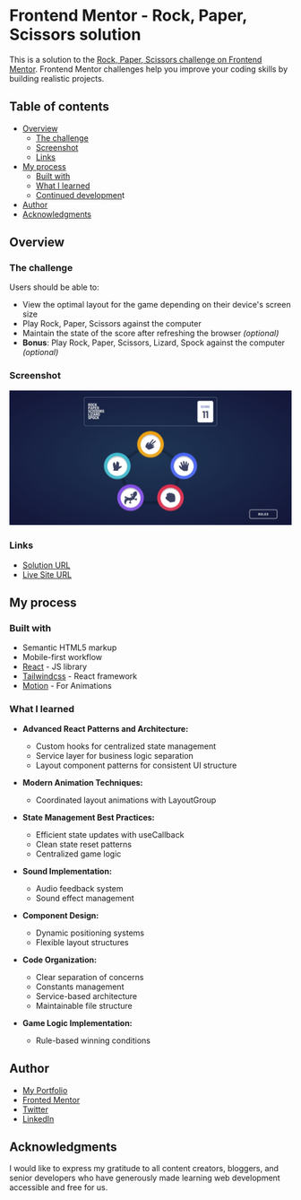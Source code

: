 # Frontend Mentor - Rock, Paper, Scissors solution

This is a solution to the [Rock, Paper, Scissors challenge on Frontend Mentor](https://www.frontendmentor.io/challenges/rock-paper-scissors-game-pTgwgvgH). Frontend Mentor challenges help you improve your coding skills by building realistic projects.

## Table of contents

- [Overview](#overview)
  - [The challenge](#the-challenge)
  - [Screenshot](#screenshot)
  - [Links](#links)
- [My process](#my-process)
  - [Built with](#built-with)
  - [What I learned](#what-i-learned)
  - [Continued developmen](#continued-development)t
- [Author](#author)
- [Acknowledgments](#acknowledgments)

## Overview

### The challenge

Users should be able to:

- View the optimal layout for the game depending on their device's screen size
- Play Rock, Paper, Scissors against the computer
- Maintain the state of the score after refreshing the browser _(optional)_
- **Bonus**: Play Rock, Paper, Scissors, Lizard, Spock against the computer _(optional)_

### Screenshot

![](./public/screenshot.png)

### Links

- [Solution URL](https://github.com/MahmoodHashem/Mentor-Challenges-2/tree/main/rock-paper-scissors)
- [Live Site URL](https://rock-paper-scissors-smoky-five.vercel.app/)

## My process

### Built with

- Semantic HTML5 markup
- Mobile-first workflow
- [React](https://reactjs.org/) - JS library
- [Tailwindcss](https://tailwindcss.com/) - React framework
- [Motion](https://motion.dev) - For Animations

### What I learned

- **Advanced React Patterns and Architecture:**

  - Custom hooks for centralized state management
  - Service layer for business logic separation
  - Layout component patterns for consistent UI structure
- **Modern Animation Techniques:**

  - Coordinated layout animations with LayoutGroup
- **State Management Best Practices:**

  - Efficient state updates with useCallback
  - Clean state reset patterns
  - Centralized game logic
- **Sound Implementation:**

  - Audio feedback system
  - Sound effect management
- **Component Design:**

  - Dynamic positioning systems
  - Flexible layout structures
- **Code Organization:**

  - Clear separation of concerns
  - Constants management
  - Service-based architecture
  - Maintainable file structure
- **Game Logic Implementation:**

  - Rule-based winning conditions


## Author

- [My Portfolio](https://main--mahmood-hashemi.netlify.app/)
- [Fronted Mentor](https://www.frontendmentor.io/profile/MahmoodHasheme/yourusername)
- [Twitter](https://twitter.com/Mahmood18999963)
- [LinkedIn](https://www.linkedin.com/in/shah-mahmood-hashemi-55172a276/)

## Acknowledgments

I would like to express my gratitude to all content creators, bloggers, and senior developers who have generously made learning web development accessible and free for us.
